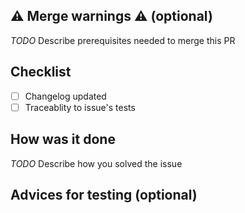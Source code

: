 ## ⚠️ Merge warnings ⚠️ (optional)

_TODO_ Describe prerequisites needed to merge this PR

## Checklist

- [ ] Changelog updated
- [ ] Traceablity to issue's tests

## How was it done

_TODO_ Describe how you solved the issue

## Advices for testing (optional)
